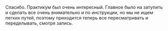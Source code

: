 Спасибо. Практикум был очень интересный. Главное было на затупить и сделать все очень внимательно и по инструкции, но мы не ищем легких путей, поэтому приходится теперь все пересматривать и переделывать, смотря запись.